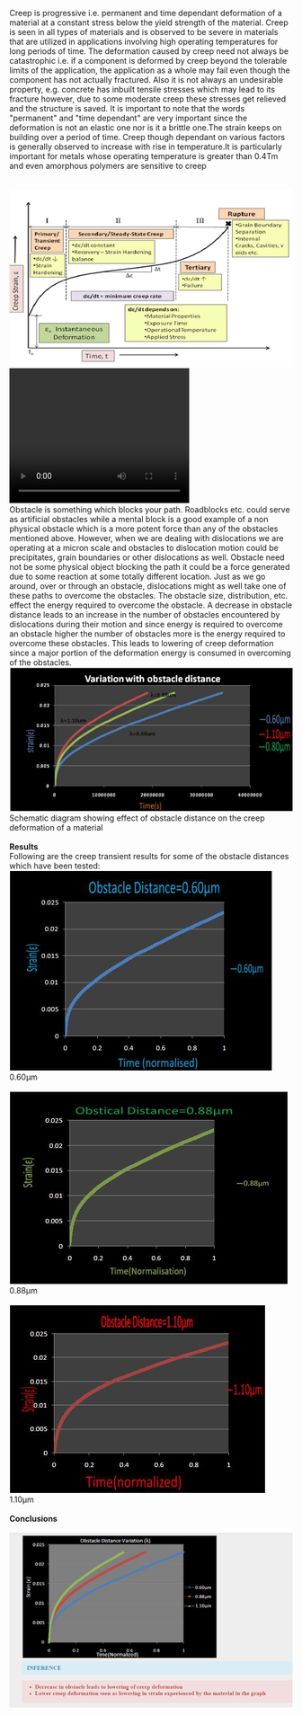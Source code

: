 Creep is progressive i.e. permanent and time dependant deformation of a material at a constant stress below the yield strength of the material. Creep is seen in all types of materials and is observed to be severe in materials that are utilized in applications involving high operating temperatures for long periods of time. The deformation caused by creep need not always be catastrophic i.e. if a component is deformed by creep beyond the tolerable limits of the application, the application as a whole may fail even though the component has not actually fractured. Also it is not always an undesirable property, e.g. concrete has inbuilt tensile stresses which may lead to its fracture however, due to some moderate creep these stresses get relieved and the structure is saved. It is important to note that the words "permanent" and "time dependant" are very important since the deformation is not an elastic one nor is it a brittle one.The strain keeps on building over a period of time. Creep though dependant on various factors is generally observed to increase with rise in temperature.It is particularly important for metals whose operating temperature is greater than 0.4Tm and even amorphous polymers are sensitive to creep<br><br><br>
<img src="images/creep.png"><br>
 <video width="320" height="240" controls>
  <source src="images/cmf.mp4" type="video/mp4">
  Your browser does not support the video tag</video><br>
Obstacle is something which blocks your path. Roadblocks etc. could serve as artificial obstacles while a mental block is a good example of a non physical obstacle which is a more potent force than any of the obstacles mentioned above. However, when we are dealing with dislocations we are operating at a micron scale and obstacles to dislocation motion could be precipitates, grain boundaries or other dislocations as well. Obstacle need not be some physical object blocking the path it could be a force generated due to some reaction at some totally different location. Just as we go around, over or through an obstacle, dislocations might as well take one of these paths to overcome the obstacles. The obstacle size, distribution, etc. effect the energy required to overcome the obstacle. A decrease in obstacle distance leads to an increase in the number of obstacles encountered by dislocations during their motion and since energy is required to overcome an obstacle higher the number of obstacles more is the energy required to overcome these obstacles. This leads to lowering of creep deformation since a major portion of the deformation energy is consumed in overcoming of the obstacles.<br>
<img src="images/2.jpg"><br>
Schematic diagram showing effect of obstacle distance on the creep deformation of a material<br><br>
<b>Results</b><br>
Following are the creep transient results for some of the obstacle distances which have been tested:<br>
<img src="images/0.60.jpg"><br>
0.60&micro;m<br><br>
<img src="images/0.88.jpg"><br>
0.88&micro;m<br><br>
<img src="images/1.10.jpg"><br>
1.10&micro;m<br><br>
<b>Conclusions</b><br><br>
<img src="images/conclusion.PNG"><br>
